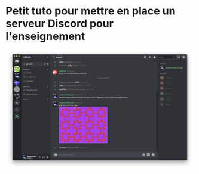 # Petit tuto pour mettre en place un serveur Discord pour l'enseignement

![Screenshot](pics/Step1.png)